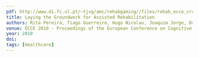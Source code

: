 ```yaml
---
pdf: http://www.di.fc.ul.pt/~tjvg/amc/rehabgaming//files/rehab_ecce_crc.pdf
title: Laying the Groundwork for Assisted Rehabilitation
authors: Rita Pereira, Tiago Guerreiro, Hugo Nicolau, Joaquim Jorge, Daniel Gonçalves
venue: ECCE 2010 - Proceedings of the European Conference on Cognitive Ergonomics, ACM DL. Delft, Netherlands, August, 2010
year: 2010
doi: 
tags: [Healthcare]
---
```

